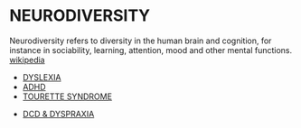 # NEURODIVERSITY

Neurodiversity refers to diversity in the human brain and cognition, for instance in sociability, learning, attention, mood and other mental functions. [wikipedia](https://en.wikipedia.org/wiki/Neurodiversity)


<!-- - [DYSCALCULIA]() -->
- [DYSLEXIA](../../../LEVEL-4/BUSSINESS-STUDIES/DIVERSITY-%26-INCLUSION/NEURODIVERSITY/DYSLEXIA.md)
- [ADHD](../../../LEVEL-4/BUSSINESS-STUDIES/DIVERSITY-%26-INCLUSION/NEURODIVERSITY/ADHD.md)
- [TOURETTE SYNDROME](../../../LEVEL-4/BUSSINESS-STUDIES/DIVERSITY-%26-INCLUSION/NEURODIVERSITY/TOURETTE-SYNDROME.md)
<!-- - [ACQUIRED NEURODIVERSITY]() -->
<!-- - [MENTAL HEALTH]() -->
<!-- - [AUTISM]() -->
- [DCD & DYSPRAXIA](../../../LEVEL-4/BUSSINESS-STUDIES/DIVERSITY-%26-INCLUSION/NEURODIVERSITY/DCD-%26-DYSPRAXIA.md)


